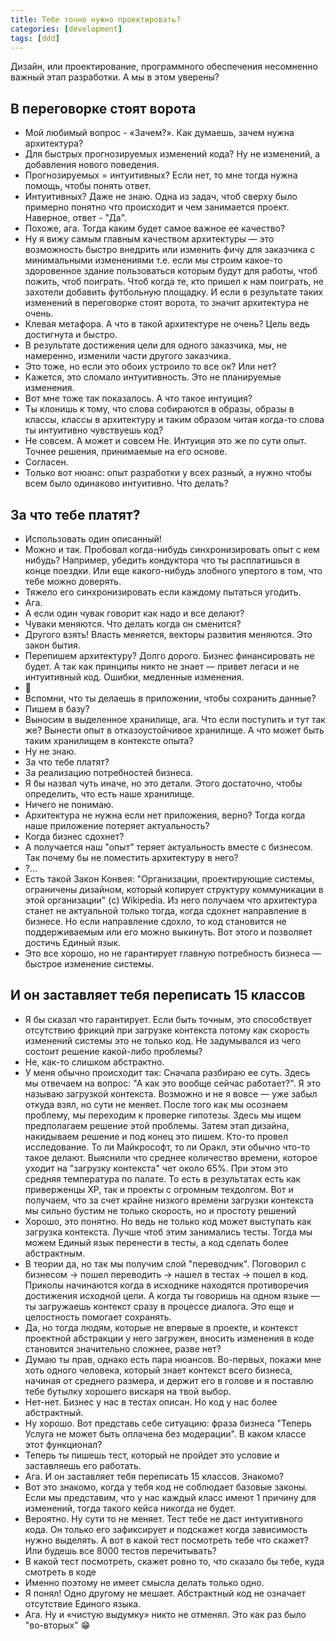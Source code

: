 ```yaml
---
title: Тебе точно нужно проектировать?
categories: [development]
tags: [ddd]
---
```

Дизайн, или проектирование, программного обеспечения несомненно
важный этап разработки. А мы в этом уверены?
<!--more-->
## В переговорке стоят ворота

- Мой любимый вопрос - «Зачем?». Как думаешь, зачем нужна архитектура?
- Для быстрых прогнозируемых изменений кода? Ну не изменений, а добавления
нового поведения.
- Прогнозируемых = интуитивных? Если нет, то мне тогда нужна помощь, чтобы
понять ответ.
- Интуитивных? Даже не знаю. Одна из задач, чтоб сверху было примерно понятно
что происходит и чем занимается проект. Наверное, ответ - "Да".
- Похоже, ага. Тогда каким будет самое важное ее качество?
- Ну я вижу самым главным качеством архитектуры — это возможность быстро
внедрить или изменить фичу для заказчика с минимальными изменениями
т.е. если мы строим какое-то здоровенное здание пользоваться которым будут
для работы, чтоб пожить, чтоб поиграть. Чтоб когда те, кто пришел к нам
поиграть, не захотели добавить футбольную площадку. И если в результате таких
изменений в переговорке стоят ворота, то значит архитектура не очень.
- Клевая метафора. А что в такой архитектуре не очень? Цель ведь достигнута
и быстро.
- В результате достижения цели для одного заказчика, мы, не намеренно, изменили
части другого заказчика.
- Это тоже, но если это обоих устроило то все ок? Или нет?
- Кажется, это сломало интуитивность. Это не планируемые изменения.
- Вот мне тоже так показалось. А что такое интуиция?
- Ты клонишь к тому, что слова собираются в образы, образы в классы, классы
в архитектуру и таким образом читая когда-то слова ты интуитивно чувствуешь код?
- Не совсем. А может и совсем Не. Интуиция это же по сути опыт. Точнее
решения, принимаемые на его основе.
- Согласен.
- Только вот нюанс: опыт разработки у всех разный, а нужно чтобы всем было
одинаково интуитивно. Что делать?

<!-- markdownlint-disable MD026 -->
## За что тебе платят?
<!-- markdownlint-enable MD026 -->

- Использовать один описанный!
- Можно и так. Пробовал когда-нибудь синхронизировать опыт с кем нибудь?
Например, убедить кондуктора что ты расплатишься в конце поездки. Или еще
какого-нибудь злобного упертого в том, что тебе можно доверять.
- Тяжело его синхронизировать если каждому пытаться угодить.
- Ага.
- А если один чувак говорит как надо и все делают?
- Чуваки меняются. Что делать когда он сменится?
- Другого взять! Власть меняется, векторы развития меняются. Это закон бытия.
- Перепишем архитектуру? Долго дорого. Бизнес финансировать не будет. А так как
принципы никто не знает — привет легаси и не интуитивный код. Ошибки, медленные
изменения.
- 🤔
- Вспомни, что ты делаешь в приложении, чтобы сохранить данные?
- Пишем в базу?
- Выносим в выделенное хранилище, ага. Что если поступить и тут так же? Вынести
опыт в отказоустойчивое хранилище.
А что может быть таким хранилищем в контексте опыта?
- Ну не знаю.
- За что тебе платят?
- За реализацию потребностей бизнеса.
- Я бы назвал чуть иначе, но это детали. Этого достаточно, чтобы определить,
что есть наше хранилище.
- Ничего не понимаю.
- Архитектура не нужна если нет приложения, верно? Тогда когда наше приложение
потеряет актуальность?
- Когда бизнес сдохнет?
- А получается наш "опыт" теряет актуальность вместе с бизнесом. Так почему бы
не поместить архитектуру в него?
- ?...
- Есть такой Закон Конвея: "Организации, проектирующие системы, ограничены
дизайном, который копирует структуру коммуникации в этой организации"
(c) Wikipedia. Из него получаем что архитектура станет не актуальной только
тогда, когда сдохнет направление в бизнесе. Но если направление сдохло, то код
становится не поддерживаемым или его можно выкинуть. Вот этого и позволяет
достичь Единый язык.
- Это все хорошо, но не гарантирует главную потребность бизнеса — быстрое
изменение системы.

## И он заставляет тебя переписать 15 классов

- Я бы сказал что гарантирует. Если быть точным, это способствует отсутствию
фрикций при загрузке контекста потому как скорость изменений системы это
не только код. Не задумывался из чего состоит решение какой-либо проблемы?
- Не, как-то слишком абстрактно.
- У меня обычно происходит так: Сначала разбираю ее суть. Здесь мы отвечаем
на вопрос: "А как это вообще сейчас работает?". Я это называю
загрузкой контекста. Возможно и не я вовсе — уже забыл откуда взял, но сути
не меняет. После того как мы осознаем проблему, мы переходим
к проверке гипотезы. Здесь мы ищем предполагаем решение этой проблемы.
Затем этап дизайна, накидываем решение и под конец это пишем.
Кто-то провел исследование. То ли Майкрософт, то ли Оракл, эти обычно что-то
такое делают. Выяснили что среднее количество времени, которое уходит
на "загрузку контекста" чет около 65%. При этом это средняя температура
по палате. То есть в результатах есть как приверженцы XP, так и проекты
с огромным техдолгом. Вот и получаем, что за счет крайне низкого времени
загрузки контекста мы сильно бустим не только скорость, но и простоту решений
- Хорошо, это понятно. Но ведь не только код может выступать как загрузка
контекста. Лучше чтоб этим занимались тесты. Тогда мы можем Единый язык
перенести в тесты, а код сделать более абстрактным.
- В теории да, но так мы получим слой "переводчик". Поговорил с бизнесом ->
пошел переводить -> нашел в тестах -> пошел в код. Приколы начинаются когда
в исходнике находятся противоречия достижения исходной цели. А когда ты
говоришь на одном языке — ты загружаешь контекст сразу в процессе диалога.
Это еще и целостность помогает сохранять.
- Да, но тогда людям, которые не впервые в проекте, и контекст проектной
абстракции у него загружен, вносить изменения в коде становится значительно
сложнее, разве нет?
- Думаю ты прав, однако есть пара нюансов. Во-первых, покажи мне хоть одного
человека, который знает контекст всего бизнеса, начиная от среднего размера,
и держит его в голове и я поставлю тебе бутылку хорошего вискаря на твой выбор.
- Нет-нет. Бизнес у нас в тестах описан. Но код у нас более абстрактный.
- Ну хорошо. Вот представь себе ситуацию: фраза бизнеса "Теперь Услуга не может
быть оплачена без модерации". В каком классе этот функционал?
- Теперь ты пишешь тест, который не пройдет это условие и заставляешь
его работать.
- Ага. И он заставляет тебя переписать 15 классов. Знакомо?
- Вот это знакомо, когда у тебя код не соблюдает базовые законы. Если мы представим,
что у нас каждый класс имеют 1 причину для изменений, тогда такого кейса
никогда не будет.
- Вероятно. Ну сути то не меняет. Тест тебе не даст интуитивного кода. Он только
его зафиксирует и подскажет когда зависимость нужно выделять. А вот в какой тест
посмотреть тебе что скажет? Или будешь все 8000 тестов перечитывать?
- В какой тест посмотреть, скажет ровно то, что сказало бы тебе, куда смотреть
в коде
- Именно поэтому не имеет смысла делать только одно.
- Я понял! Одно другому не мешает. Абстрактный код не означает
отсутствие Единого языка.
- Ага. Ну и «чистую выдумку» никто не отменял. Это как раз было "во-вторых" 😁
